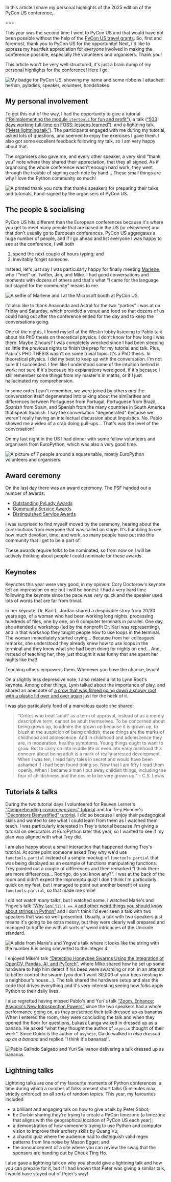 In this article I share my personal highlights of the 2025 edition of the PyCon US conference,.

===


This year was the second time I went to PyCon US and that would have not been possible without the help of the [PyCon US travel grants](https://us.pycon.org/2025/attend/travel-grants/).
So, first and foremost, thank you to PyCon US for the opportunity!
Next, I'd like to express my heartfelt appreciation for _everyone_ involved in making the conference possible, especially the volunteers and organisers.
Thank you!

This article won't be very well structured, it's just a brain dump of my personal highlights for the conference!
Here I go.

![My badge for PyCon US, showing my name and some ribbons I attached: he/him, pyladies, speaker, volunteer, handshakes](_badge.webp "My badge for PyCon US 2025 with some ribbons.")


## My personal involvement

To get this out of the way, I had the opportunity to give a tutorial ([“Reimplementing the module `itertools` for fun and profit”](https://us.pycon.org/2025/schedule/presentation/93/)), a talk ([“503 days working full-time on FOSS: lessons learned”](https://us.pycon.org/2025/schedule/presentation/164/)), and a lightning talk ([“Meta lightning talk”](https://us.pycon.org/2025/schedule/presentation/168/)).
The participants engaged with me during my tutorial, asked lots of questions, and seemed to enjoy the exercises I gave them.
I also got some excellent feedback following my talk, so I am very happy about that.

The organisers also gave me, and every other speaker, a very kind “thank you” note where they shared their appreciation, that they all signed.
As if organising the whole conference wasn't enough hard work, they went through the trouble of signing each note by hand...
These small things are why I love the Python community so much!

![A printed thank you note that thanks speakers for preparing their talks and tutorials, hand-signed by the organisers of PyCon US.](_thank-you-note.webp "A signed “thank you” note.")


## The people & socialising

PyCon US hits different than the European conferences because it's where you get to meet many people that are based in the US (or elsewhere) and that don't usually go to European conferences.
PyCon US aggregates a huge number of people, and if I go ahead and list everyone I was happy to see at the conference, I will both

 1. spend the next couple of hours typing; and
 2. inevitably forget someone.

Instead, let's just say I was particularly happy for finally meeting [Marlene](https://x.com/marlene_zw), who I “met” on Twitter, Jim, and Mike.
I had good conversations and moments with dozens of others and that's what “I came for the language but stayed for the community” means to me.

![A selfie of Marlene and I at the Microsoft booth at PyCon US.](_marlene.webp "Marlene and I at PyCon US.")

I'd also like to thank Anaconda and Astral for the two “parties” I was at on Friday and Saturday, which provided a venue and food so that dozens of us could hang out after the conference ended for the day and to keep the conversations going.

One of the nights, I found myself at the Westin lobby listening to Pablo talk about his PhD thesis on theoretical physics.
I don't know for how long I was there.
Maybe 2 hours?
I was completely wrecked since I had been sleeping so little the previous nights to finish the prep for my tutorial and talk.
Plus, Pablo's PHD THESIS wasn't on some trivial topic.
It's a PhD thesis.
In theoretical physics.
I did my best to keep up with the conversation.
I'm not sure if I succeeded.
I feel like I understood some of the intuition behind is work: not sure if it's because his explanations were good, if it's because I still remember some things from my master's in maths, or if I just hallucinated my comprehension.

In some order I can't remember, we were joined by others _and_ the conversation itself degenerated into talking about the similarities and differences between Portuguese from Portugal, Portuguese from Brazil, Spanish from Spain, and Spanish from the many countries in South America that speak Spanish.
I say the conversation "degenerated" because we weren't really having an intellectual discussion about linguistics.
No.
Pablo showed me a video of a crab doing pull-ups...
That's was the level of the conversation!

On my last night in the US I had dinner with some fellow volunteers and organisers from EuroPython, which was also a very good time.

![A picture of 7 people around a square table, mostly EuroPython volunteers and organisers.](_ep_dinner.webp "Some EuroPython folks having a good time.")


## Award ceremony

On the last day there was an award ceremony.
The PSF handed out a number of awards:

 - [Outstanding PyLady Awards](https://kit.pyladies.com/en/latest/global/award.html)
 - [Community Service Awards](https://www.python.org/community/awards/psf-awards/)
 - [Distinguished Service Awards](https://www.python.org/community/awards/psf-distinguished-awards/)

I was surprised to find myself moved by the ceremony, hearing about the contributions from everyone that was called on stage.
It's humbling to see how much devotion, time, and work, so many people have put into this community that I get to be a part of.

These awards require folks to be nominated, so from now on I will be actively thinking about people I could nominate for these awards.


## Keynotes

Keynotes this year were very good, in my opinion.
Cory Doctorow's keynote left an impression on me but I will be honest: I had a very hard time following the keynote since the pace was _very_ quick and the speaker used lots of words that are far from trivial.

In her keynote, Dr. Kari L. Jordan shared a despicable story from 20/30 years ago, of a woman who had been working long nights, processing hundreds of files, one by one, on 6 computer terminals in parallel.
One day, she attended a workshop (led by the nonprofit Dr. Kari was representing), and in that workshop they taught people how to use loops in the terminal.
The woman immediately started crying...
Because from her colleagues' remarks, she understood they already knew how to use loops in the terminal and they knew what she had been doing for nights on end...
And, instead of teaching her, they just thought it was funny that she spent her nights like that!

Teaching others empowers them.
Whenever you have the chance, teach!

On a slightly less depressive note, I also related a lot to Lynn Root's keynote.
Among other things, Lynn talked about the importance of play, and shared an anecdote of [a crow that was filmed going down a snowy roof with a plastic lid over and over again](https://www.youtube.com/watch?v=L9mrTdYhOHg) just for the heck of it.

I was also particularly fond of a marvelous quote she shared:

 > “Critics who treat 'adult' as a term of approval, instead of as a merely descriptive term, cannot be adult themselves. To be concerned about being grown up, to admire the grown up because it is grown up, to blush at the suspicion of being childish; these things are the marks of childhood and adolescence. And in childhood and adolescence they are, in moderation, healthy symptoms. Young things ought to want to grow. But to carry on into middle life or even into early manhood this concern about being adult is a mark of really arrested development. When I was ten, I read fairy tales in secret and would have been ashamed if I had been found doing so. Now that I am fifty I read them openly. When I became a man I put away childish things, including the fear of childishness and the desire to be very grown up.” – C.S. Lewis



## Tutorials & talks

During the two tutorial days I volunteered for Reuven Lerner's [“Comprehending comprehensions” tutorial](https://us.pycon.org/2025/schedule/presentation/106/) and for Trey Hunner's [“Decorators Demystified” tutorial](https://us.pycon.org/2025/schedule/presentation/106/).
I did so because I enjoy their pedagogical skills and wanted to see what I could learn from them as I watched them teach.
I was particularly interested in Trey's tutorial because I'm giving a tutorial on decorators at EuroPython later this year, so I wanted to see if my plan was aligned with what Trey did.

I am also happy about a small interaction that happened during Trey's tutorial.
At some point someone asked Trey why we'd use `functools.partial` instead of a simple mockup of `functools.partial` that was being displayed as an example of functions manipulating functions.
Trey pointed out a couple of differences and then remarked “I think there are more differences... Rodrigo, do you know any?”.
I was at the back of the room and didn't expect the impromptu quiz!
I don't think I'm particularly quick on my feet, but I managed to point out another benefit of using `functools.partial`, so that made me smile!

I did not watch _many_ talks, but I watched some.
I watched Marie's and Yngve's talk [“Why `len('😶‍🌫️') == 4` and other weird things you should know about strings in Python”](https://us.pycon.org/2025/schedule/presentation/27/) and I don't think I'd ever seen a talk with two speakers that was so well presented.
Usually, a talk with two speakers just means it's going to be extra messy, but they were clearly well prepared and managed to baffle me with all sorts of weird intricacies of the Unicode standard.

![A slide from Marie's and Yngve's talk where it looks like the string with the number 8 is being converted to the integer 4.](_int8.webp "What the Python!?")

I enjoyed Mike's talk [“Detecting Honeybee Swarms Using the Integration of OpenCV, Pandas, AI, and PyTorch”](https://us.pycon.org/2025/schedule/presentation/20/), where Mike shared how he set up some hardware to help him detect if his bees were swarming or not, in an attempt to better control the swarm (you don't want 30,000 of your bees nesting in a neighbour's house...).
The talk shared the hardware setup and also the code that drives everything and it's very interesting seeing how folks apply Python to their daily lives.

I also regretted having missed Pablo's and Yuri's talk [“Zoom, Enhance: Asyncio's New Introspection Powers”](https://us.pycon.org/2025/schedule/presentation/116/) since the two speakers had a whole performance going on, as they presented their talk dressed up as bananas.
When I entered the room, they were concluding the talk and when they opened the floor for questions, Łukasz Langa walked in dressed up as a banana.
He asked “what they thought the author of `asyncio` thought of their work”.
Since Guido is the author of `asyncio`, Guido walked in _also dressed up as a banana_ and replied “I think it's bananas!”.

![Pablo Galindo Salgado and Yuri Selivanov delivering a talk dressed up as bananas.](_bananas.webp "Two bananas on stage.")


## Lightning talks

Lightning talks are one of my favourite moments of Python conferences: a time during which a number of folks present short talks (5 minutes max, strictly enforced) on all sorts of random topics.
This year, my favourites included

 - a brilliant and engaging talk on how to give a talk by Peter Sobot;
 - Ee Durbin sharing they're trying to create a PyCon timezone (a timezone that aligns with the geographical location of PyCon US each year);
 - a demonstration of how someone's trying to use Python and computer vision to improve their archery skills by Quang Vu;
 - a chaotic quiz where the audience had to distinguish valid regex patterns from line noise by Mason Egger; and
 - the announcement of a site where you can review the swag that the sponsors are handing out by Cheuk Ting Ho.

I also gave a lightning talk on why you should give a lightning talk and how you can prepare for it, but if I had known that Peter was giving a similar talk, I would have stayed out of Peter's way!
